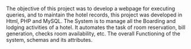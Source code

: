 The objective of this project was to develop a webpage for executing queries, and to maintain the hotel records, this project was developed in Html, PHP and MySQL. The System is to manage all the Boarding and lodging activities of a hotel. It automates the task of room reservation, bill generation, checks room availability, etc. The overall Functioning of the system, schemas and its attributes.
